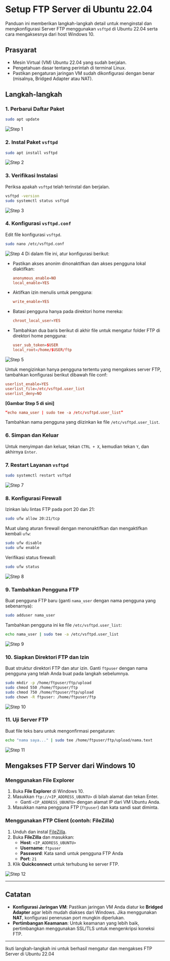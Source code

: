 
# Setup FTP Server di Ubuntu 22.04

Panduan ini memberikan langkah-langkah detail untuk menginstal dan mengkonfigurasi Server FTP menggunakan `vsftpd` di Ubuntu 22.04 serta cara mengaksesnya dari host Windows 10.

## Prasyarat
- Mesin Virtual (VM) Ubuntu 22.04 yang sudah berjalan.
- Pengetahuan dasar tentang perintah di terminal Linux.
- Pastikan pengaturan jaringan VM sudah dikonfigurasi dengan benar (misalnya, Bridged Adapter atau NAT).

## Langkah-langkah

### 1. Perbarui Daftar Paket

```bash
sudo apt update
```

![Step 1](./Assets/ftp%201.PNG)

### 2. Instal Paket `vsftpd`

```bash
sudo apt install vsftpd
```
![Step 2](./Assets/ftp%202.PNG)
### 3. Verifikasi Instalasi

Periksa apakah `vsftpd` telah terinstal dan berjalan.

```bash
vsftpd -version
sudo systemctl status vsftpd
```
![Step 3](./Assets/ftp%203.PNG)

### 4. Konfigurasi `vsftpd.conf`

Edit file konfigurasi `vsftpd`.

```bash
sudo nano /etc/vsftpd.conf
```
![Step 4](./Assets/ftp%204.PNG)
Di dalam file ini, atur konfigurasi berikut:

- Pastikan akses anonim dinonaktifkan dan akses pengguna lokal diaktifkan:

    ```conf
    anonymous_enable=NO
    local_enable=YES
    ```

- Aktifkan izin menulis untuk pengguna:

    ```conf
    write_enable=YES
    ```

- Batasi pengguna hanya pada direktori home mereka:

    ```conf
    chroot_local_user=YES
    ```

- Tambahkan dua baris berikut di akhir file untuk mengatur folder FTP di direktori home pengguna:

    ```conf
    user_sub_token=$USER
    local_root=/home/$USER/ftp
    ```

![Step 5](./Assets/ftp%205.PNG)

Untuk mengizinkan hanya pengguna tertentu yang mengakses server FTP, tambahkan konfigurasi berikut dibawah file conf:

```conf
userlist_enable=YES
userlist_file=/etc/vsftpd.user_list
userlist_deny=NO
```
**[Gambar Step 5 di sini]**
```conf
“echo nama_user | sudo tee -a /etc/vsftpd.user_list”
```
Tambahkan nama pengguna yang diizinkan ke file `/etc/vsftpd.user_list`.

### 6. Simpan dan Keluar

Untuk menyimpan dan keluar, tekan `CTRL + X`, kemudian tekan `Y`, dan akhirnya `Enter`.

### 7. Restart Layanan `vsftpd`

```bash
sudo systemctl restart vsftpd
```
![Step 7](./Assets/ftp%207.PNG)
### 8. Konfigurasi Firewall

Izinkan lalu lintas FTP pada port 20 dan 21:

```bash
sudo ufw allow 20:21/tcp
```

Muat ulang aturan firewall dengan menonaktifkan dan mengaktifkan kembali `ufw`:

```bash
sudo ufw disable
sudo ufw enable
```

Verifikasi status firewall:

```bash
sudo ufw status
```
![Step 8](./Assets/ftp%208.PNG)
### 9. Tambahkan Pengguna FTP

Buat pengguna FTP baru (ganti `nama_user` dengan nama pengguna yang sebenarnya):

```bash
sudo adduser nama_user
```

Tambahkan pengguna ini ke file `/etc/vsftpd.user_list`:

```bash
echo nama_user | sudo tee -a /etc/vsftpd.user_list
```
![Step 9](./Assets/ftp%209.PNG)
### 10. Siapkan Direktori FTP dan Izin

Buat struktur direktori FTP dan atur izin. Ganti `ftpuser` dengan nama pengguna yang telah Anda buat pada langkah sebelumnya.

```bash
sudo mkdir -p /home/ftpuser/ftp/upload
sudo chmod 550 /home/ftpuser/ftp
sudo chmod 750 /home/ftpuser/ftp/upload
sudo chown -R ftpuser: /home/ftpuser/ftp
```
![Step 10](./Assets/ftp%2010.PNG)
### 11. Uji Server FTP

Buat file teks baru untuk mengonfirmasi pengaturan:

```bash
echo "nama saya..." | sudo tee /home/ftpuser/ftp/upload/nama.text
```
![Step 11](./Assets/ftp%2011.PNG)
## Mengakses FTP Server dari Windows 10

### Menggunakan File Explorer
1. Buka **File Explorer** di Windows 10.
2. Masukkan `ftp://<IP_ADDRESS_UBUNTU>` di bilah alamat dan tekan Enter.
   - Ganti `<IP_ADDRESS_UBUNTU>` dengan alamat IP dari VM Ubuntu Anda.
3. Masukkan nama pengguna FTP (`ftpuser`) dan kata sandi saat diminta.



### Menggunakan FTP Client (contoh: FileZilla)
1. Unduh dan instal [FileZilla](https://filezilla-project.org).
2. Buka **FileZilla** dan masukkan:
   - **Host**: `<IP_ADDRESS_UBUNTU>`
   - **Username**: `ftpuser`
   - **Password**: Kata sandi untuk pengguna FTP Anda
   - **Port**: `21`
3. Klik **Quickconnect** untuk terhubung ke server FTP.

![Step 12](./Assets/ftp%2011.PNG)

---

## Catatan
- **Konfigurasi Jaringan VM**: Pastikan jaringan VM Anda diatur ke **Bridged Adapter** agar lebih mudah diakses dari Windows. Jika menggunakan **NAT**, konfigurasi penerusan port mungkin diperlukan.
- **Pertimbangan Keamanan**: Untuk keamanan yang lebih baik, pertimbangkan menggunakan SSL/TLS untuk mengenkripsi koneksi FTP.

---

Ikuti langkah-langkah ini untuk berhasil mengatur dan mengakses FTP Server di Ubuntu 22.04
